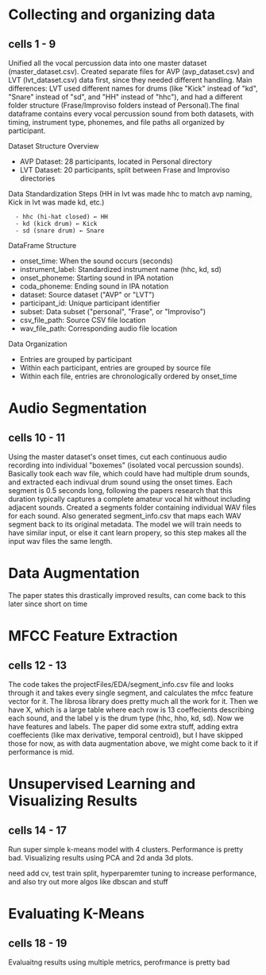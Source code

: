 # Collecting and organizing data

## cells 1 - 9

Unified all the vocal percussion data into one master dataset (master_dataset.csv). Created separate files for AVP (avp_dataset.csv) and LVT (lvt_dataset.csv) data first, since they needed different handling. Main differences: LVT used different names for drums (like "Kick" instead of "kd", "Snare" instead of "sd", and "HH" instead of "hhc"), and had a different folder structure (Frase/Improviso folders instead of Personal).The final dataframe contains every vocal percussion sound from both datasets, with timing, instrument type, phonemes, and file paths all organized by participant.

Dataset Structure Overview
   - AVP Dataset: 28 participants, located in Personal directory
   - LVT Dataset: 20 participants, split between Frase and Improviso directories

Data Standardization Steps (HH in lvt was made hhc to match avp naming, Kick in lvt was made kd, etc.)

      - hhc (hi-hat closed) ← HH
      - kd (kick drum) ← Kick
      - sd (snare drum) ← Snare


DataFrame Structure

   - onset_time: When the sound occurs (seconds)
   - instrument_label: Standardized instrument name (hhc, kd, sd)
   - onset_phoneme: Starting sound in IPA notation
   - coda_phoneme: Ending sound in IPA notation
   - dataset: Source dataset ("AVP" or "LVT")
   - participant_id: Unique participant identifier
   - subset: Data subset ("personal", "Frase", or "Improviso")
   - csv_file_path: Source CSV file location
   - wav_file_path: Corresponding audio file location

Data Organization

   - Entries are grouped by participant
   - Within each participant, entries are grouped by source file
   - Within each file, entries are chronologically ordered by onset_time

# Audio Segmentation

## cells 10 - 11

Using the master dataset's onset times, cut each continuous audio recording into individual "boxemes" (isolated vocal percussion sounds). Basically took each wav file, which could have had multiple drum sounds, and extracted each indivual drum sound using the onset times. Each segment is 0.5 seconds long, following the papers research that this duration typically captures a complete amateur vocal hit without including adjacent sounds. Created a segments folder containing individual WAV files for each sound. Also generated segment_info.csv that maps each WAV segment back to its original metadata. The model we will train needs to have similar input, or else it cant learn propery, so this step makes all the input wav files the same length.

# Data Augmentation

The paper states this drastically improved results, can come back to this later since short on time

# MFCC Feature Extraction

## cells 12 - 13

The code takes the projectFiles/EDA/segment_info.csv file and looks through it and takes every single segment, and calculates the mfcc feature vector for it. The librosa library does pretty much all the work for it. Then we have X, which is a large table where each row is 13 coeffecients describing each sound, and the label y is the drum type (hhc, hho, kd, sd). Now we have features and labels. The paper did some extra stuff, adding extra coeffecients (like max derivative, temporal centroid), but I have skipped those for now, as with data augmentation above, we might come back to it if performance is mid. 

# Unsupervised Learning and Visualizing Results

## cells 14 - 17

Run super simple k-means model with 4 clusters. Performance is pretty bad. Visualizing results using PCA and 2d anda 3d plots. 

need add cv, test train split, hyperparemter tuning to increase performance, and also try out more algos like dbscan and stuff

# Evaluating K-Means

## cells 18 - 19

Evaluaitng results using multiple metrics, perofrmance is pretty bad


